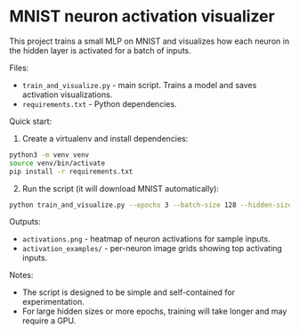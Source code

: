 # MNIST neuron activation visualizer

This project trains a small MLP on MNIST and visualizes how each neuron in the hidden layer is activated for a batch of inputs.

Files:
- `train_and_visualize.py` - main script. Trains a model and saves activation visualizations.
- `requirements.txt` - Python dependencies.

Quick start:

1. Create a virtualenv and install dependencies:

```bash
python3 -m venv venv
source venv/bin/activate
pip install -r requirements.txt
```

2. Run the script (it will download MNIST automatically):

```bash
python train_and_visualize.py --epochs 3 --batch-size 128 --hidden-size 128
```

Outputs:
- `activations.png` - heatmap of neuron activations for sample inputs.
- `activation_examples/` - per-neuron image grids showing top activating inputs.

Notes:
- The script is designed to be simple and self-contained for experimentation.
- For large hidden sizes or more epochs, training will take longer and may require a GPU.
